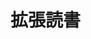 # 拡張読書

<!-- 生成AIの急速な進化は私たちの生活や仕事の在り方を大きく変えようとしていますが、その進化のスピードに追いつくのはますます困難になっています。arXivに発表されるAI論文の数は指数関数的に増加しており、Stable Diffusionは史上最も急成長したオープンソースプロジェクトの一つとなっています。AIアートツールMidjourneyのDiscordサーバーは数千万のメンバーを擁し、最大のゲームコミュニティをも超えています。最も注目を集めたのはOpenAIが発表したChatGPTで、わずか2ヶ月で1億ユーザーに達し、史上最速で成長した消費者向けアプリとなりました。AIと共に働くことを学ぶことは、急速に需要の高いスキルの一つとなっています。

AIを専門的に使用する人々はすぐに、出力の品質が入力に大きく依存することを学びます。プロンプトエンジニアリングという分野が、AIモデルの信頼性、効率性、正確性を向上させるためのベストプラクティスとして生まれました。中国のテクノロジー大手Baiduの共同創設者兼CEOであるRobin Liは、「10年後には世界の仕事の半分がプロンプトエンジニアリングに関わるだろう」と述べています。しかし、プロンプトエンジニアリングはMicrosoft Excelの熟練度に似た、多くの仕事で必要とされるスキルになると予想されており、それ自体が人気のある職業タイトルになることはないでしょう。この新しい変革の波は、私たちがコンピュータについて知っていたことをすべて変えています。私たちは毎回同じ結果を返すアルゴリズムを作成することに慣れていましたが、AIはそうではありません。AIの応答は決定論的ではなく、非決定論的です。数十年間にわたってムーアの法則のおかげで、リアルタイム計算をほとんど無視できるコストで期待するようになり、コストとレイテンシが再び重要な要素となっています。これらのモデルが自信を持って誤った情報を生成する傾向があることが最大の障害であり、これを幻覚と呼びますが、このために私たちは自分の仕事の正確性を評価する方法を再考する必要があります。

私たちは2020年のGPT-3ベータ版から生成AIと共に仕事をしてきましたが、モデルが進化するにつれて、多くの初期のプロンプトのトリックやハックはもはや必要なくなりました。時間が経つにつれて、新しいモデルでも役立つ一貫した原則が現れ、テキスト生成や画像生成の両方に適用されました。私たちはこれらの時代を超えた原則に基づいてこの本を書き、今後5年間でAIに何が起こっても役立つスキルを学ぶ手助けをします。AIと共に働く鍵は、「すべてを変える魔法のような言葉を最後に追加する方法を見つけること」ではなく、OpenAIの共同創設者Sam Altmanが述べるように、「アイデアの質と、自分が何を求めているかの理解」にあります。5年後に「プロンプトエンジニアリング」と呼ばれるかどうかはわかりませんが、生成AIと効果的に働くことはますます重要になります。 -->